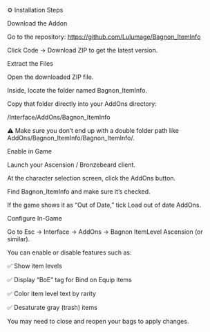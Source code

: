 ⚙️ Installation Steps

Download the Addon

Go to the repository: https://github.com/Lulumage/Bagnon_ItemInfo

Click Code → Download ZIP to get the latest version.

Extract the Files

Open the downloaded ZIP file.

Inside, locate the folder named Bagnon_ItemInfo.

Copy that folder directly into your AddOns directory:

<YourGameFolder>/Interface/AddOns/Bagnon_ItemInfo





⚠️ Make sure you don’t end up with a double folder path like
AddOns/Bagnon_ItemInfo/Bagnon_ItemInfo/.

Enable in Game

Launch your Ascension / Bronzebeard client.

At the character selection screen, click the AddOns button.

Find Bagnon_ItemInfo and make sure it’s checked.

If the game shows it as “Out of Date,” tick Load out of date AddOns.

Configure In-Game

Go to Esc → Interface → AddOns → Bagnon ItemLevel Ascension (or similar).

You can enable or disable features such as:

✅ Show item levels

✅ Display “BoE” tag for Bind on Equip items

✅ Color item level text by rarity

✅ Desaturate gray (trash) items

You may need to close and reopen your bags to apply changes.
